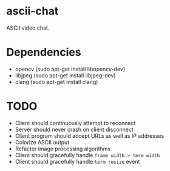 ascii-chat
==========

ASCII video chat.


Dependencies
==========
- opencv (sudo apt-get install libopencv-dev)
- libjpeg (sudo apt-get install libjpeg-dev)
- clang (sudo apt-get install clang)


TODO
==========
- Client should continuously attempt to reconnect
- Server should never crash on client disconnect
- Client program should accept URLs as well as IP addresses
- Colorize ASCII output
- Refactor image processing algorithms
- Client should gracefully handle `frame width > term width`
- Client should gracefully handle `term resize` event

